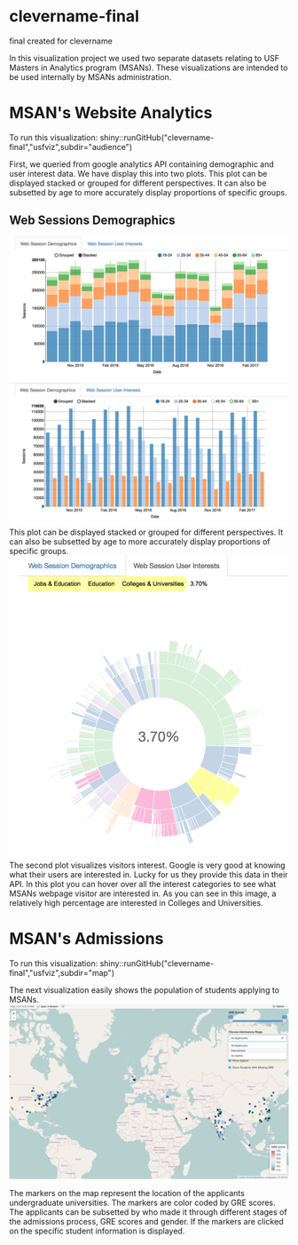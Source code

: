 # clevername-final
final created for clevername

In this visualization project we used two separate datasets relating to USF Masters in Analytics program (MSANs). These visualizations are intended to be used internally by MSANs administration.

# MSAN's Website Analytics 
To run this visualization:
shiny::runGitHub("clevername-final","usfviz",subdir="audience")

 First, we queried from google analytics API containing demographic and user interest data. We have display this into two plots. This plot can be displayed stacked or grouped for different perspectives. It can also be subsetted by age to more accurately display proportions of specific groups.
 
 ## Web Sessions Demographics
 ![IMAGE](images/demo_stacked.png)
 ![IMAGE](images/demo_grouped.png)
 This plot can be displayed stacked or grouped for different perspectives. It can also be subsetted by age to more accurately display proportions of specific groups.
 ![IMAGE](images/interests.png)
 The second plot visualizes visitors interest. Google is very good at knowing what their users are interested in. Lucky for us they provide this data in their API. In this plot you can hover over all the interest categories to see what MSANs webpage visitor are interested in. As you can see in this image, a relatively high percentage are interested in Colleges and Universities.
 
# MSAN's Admissions
To run this visualization:
shiny::runGitHub("clevername-final","usfviz",subdir="map")

The next visualization easily shows the population of students applying to MSANs. 
 ![IMAGE](images/map.png)

The markers on the map represent the location of the applicants undergraduate universities. The markers are color coded by GRE scores. The applicants can be subsetted by who made it through different stages of the admissions process, GRE scores and gender. If the markers are clicked on the specific student information is displayed.
 
